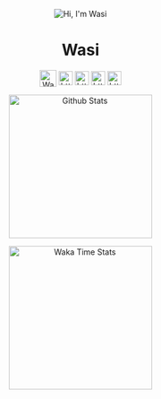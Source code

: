 <p align="center"><img src="https://wasi0013.files.wordpress.com/2022/06/wasi0013.gif" alt="Hi, I'm Wasi"> </p>

<h1 align="center">Wasi</h1>
<p align="center">
  <a href="https://wasi0013.com/blog" target="blank"><img align="center" src="https://wasi0013.files.wordpress.com/2022/01/wasi0013_logo.png?w=1313" alt="Wasi" height="30" width="30" /></a>
  <a href="https://twitter.com/wasi0013" target="blank"><img align="center" src="https://simpleicons.org/icons/twitter.svg" alt="https://twitter.com/wasi0013" height="25" width="25" /></a>
  <a href="https://linkedin.com/in/wasi0013" target="blank"><img align="center" src="https://simpleicons.org/icons/linkedin.svg" alt="https://linkedin.com/in/wasi0013" height="25" width="25" /></a>
  <a href="https://fb.com/WasiMohammedAbdullah" target="blank"><img align="center" src="https://simpleicons.org/icons/facebook.svg" alt="https://fb.com/WasiMohammedAbdullah" height="25" width="25" /></a>
  <a href="https://lichess.org/@/LifelessMachine" target="blank"><img align="center" src="https://simpleicons.org/icons/lichess.svg" alt="https://lichess.org/@/LifelessMachine" height="25" width="25" /></a>
</p>

<p align="center"><img src="https://github-readme-stats.vercel.app/api?username=wasi0013&theme=gotham&show_icons=true&include_all_commits=true&count_private=true&hide=issues" width="256" alt="Github Stats"> </p>
<p align="center"><img src="https://github-readme-stats.vercel.app/api/wakatime?username=wasi0013&layout=compact&theme=gotham" width="256" alt="Waka Time Stats"> </p>
